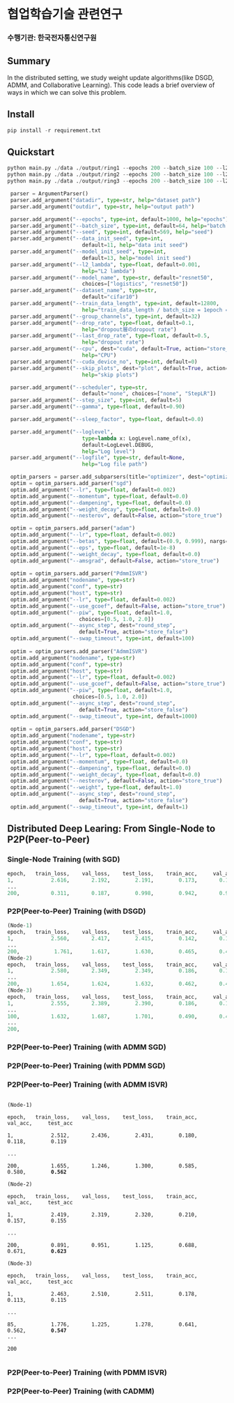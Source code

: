 # 협업학습기술 관련연구 
### 수행기관: 한국전자통신연구원

## Summary
In the distributed setting, we study weight update algorithms(like DSGD, ADMM, and Collaborative Learning). This code leads a brief overview of ways in which we can solve this problem. 

## Install
```python
pip install -r requirement.txt
```

## Quickstart
```python
python main.py ./data ./output/ring1 --epochs 200 --batch_size 100 --l2_lambda 0.01 --model_name resnet50 --dataset_name cifar10 --group_channels 32 --drop_rate 0.1 --last_drop_rate 0.5 --loglevel INFO --train_data_length 10000 --cuda_device_no 1 --skip_plots --scheduler StepLR --step_size 410 --gamma 0.9 --sleep_factor 0 DSGD node0 ./conf/node_list.json ./conf/hosts.json --lr 0.002 --swap_timeout 10 --async_step > ./output/ring1/node0.txt
python main.py ./data ./output/ring2 --epochs 200 --batch_size 100 --l2_lambda 0.01 --model_name resnet50 --dataset_name cifar10 --group_channels 32 --drop_rate 0.1 --last_drop_rate 0.5 --loglevel INFO --train_data_length 10000 --cuda_device_no 2 --skip_plots --scheduler StepLR --step_size 410 --gamma 0.9 --sleep_factor 0 DSGD node1 ./conf/node_list.json ./conf/hosts.json --lr 0.002 --swap_timeout 10 --async_step > ./output/ring2/node1.txt 
python main.py ./data ./output/ring3 --epochs 200 --batch_size 100 --l2_lambda 0.01 --model_name resnet50 --dataset_name cifar10 --group_channels 32 --drop_rate 0.1 --last_drop_rate 0.5 --loglevel INFO --train_data_length 10000 --cuda_device_no 3 --skip_plots --scheduler StepLR --step_size 410 --gamma 0.9 --sleep_factor 0 DSGD node2 ./conf/node_list.json ./conf/hosts.json --lr 0.002 --swap_timeout 10 --async_step > ./output/ring3/node2.txt 
```
```python
 parser = ArgumentParser()
 parser.add_argument("datadir", type=str, help="dataset path")
 parser.add_argument("outdir", type=str, help="output path")

 parser.add_argument("--epochs", type=int, default=1000, help="epochs")
 parser.add_argument("--batch_size", type=int, default=64, help="batch size")
 parser.add_argument("--seed", type=int, default=569, help="seed")
 parser.add_argument("--data_init_seed", type=int,
                        default=11, help="data init seed")
 parser.add_argument("--model_init_seed", type=int,
                        default=13, help="model init seed")
 parser.add_argument("--l2_lambda", type=float, default=0.001,
                        help="L2 lambda")
 parser.add_argument("--model_name", type=str, default="resnet50",
                        choices=["logistics", "resnet50"])
 parser.add_argument("--dataset_name", type=str,
                        default="cifar10")
 parser.add_argument("--train_data_length", type=int, default=12800,
                        help="train_data_length / batch_size = 1epoch = n round")
 parser.add_argument("--group_channels", type=int, default=32)
 parser.add_argument("--drop_rate", type=float, default=0.1,
                        help="dropout層のdropout rate")
 parser.add_argument("--last_drop_rate", type=float, default=0.5,
                        help="dropout rate")
 parser.add_argument("--cpu", dest="cuda", default=True, action="store_false",
                        help="CPU")
 parser.add_argument("--cuda_device_no", type=int, default=0)
 parser.add_argument("--skip_plots", dest="plot", default=True, action="store_false",
                        help="skip plots")

 parser.add_argument("--scheduler", type=str,
                        default="none", choices=["none", "StepLR"])
 parser.add_argument("--step_size", type=int, default=5)
 parser.add_argument("--gamma", type=float, default=0.90)

 parser.add_argument("--sleep_factor", type=float, default=0.0)

 parser.add_argument("--loglevel",
                        type=lambda x: LogLevel.name_of(x),
                        default=LogLevel.DEBUG,
                        help="Log level")
 parser.add_argument("--logfile", type=str, default=None,
                        help="Log file path")

 optim_parsers = parser.add_subparsers(title="optimizer", dest="optimizer")
 optim = optim_parsers.add_parser("sgd")
 optim.add_argument("--lr", type=float, default=0.002)
 optim.add_argument("--momentum", type=float, default=0.0)
 optim.add_argument("--dampening", type=float, default=0.0)
 optim.add_argument("--weight_decay", type=float, default=0.0)
 optim.add_argument("--nesterov", default=False, action="store_true")

 optim = optim_parsers.add_parser("adam")
 optim.add_argument("--lr", type=float, default=0.002)
 optim.add_argument("--betas", type=float, default=(0.9, 0.999), nargs=2)
 optim.add_argument("--eps", type=float, default=1e-8)
 optim.add_argument("--weight_decay", type=float, default=0.0)
 optim.add_argument("--amsgrad", default=False, action="store_true")
    
 optim = optim_parsers.add_parser("PdmmISVR")
 optim.add_argument("nodename", type=str)
 optim.add_argument("conf", type=str)
 optim.add_argument("host", type=str)
 optim.add_argument("--lr", type=float, default=0.002)
 optim.add_argument("--use_gcoef", default=False, action="store_true")
 optim.add_argument("--piw", type=float, default=1.0,
                       choices=[0.5, 1.0, 2.0])
 optim.add_argument("--async_step", dest="round_step",
                       default=True, action="store_false")
 optim.add_argument("--swap_timeout", type=int, default=100)
    
 optim = optim_parsers.add_parser("AdmmISVR")
 optim.add_argument("nodename", type=str)
 optim.add_argument("conf", type=str)
 optim.add_argument("host", type=str)
 optim.add_argument("--lr", type=float, default=0.002)
 optim.add_argument("--use_gcoef", default=False, action="store_true")
 optim.add_argument("--piw", type=float, default=1.0,
                     choices=[0.5, 1.0, 2.0])
 optim.add_argument("--async_step", dest="round_step",
                       default=True, action="store_false")
 optim.add_argument("--swap_timeout", type=int, default=1000)
    
 optim = optim_parsers.add_parser("DSGD")
 optim.add_argument("nodename", type=str)
 optim.add_argument("conf", type=str)
 optim.add_argument("host", type=str)
 optim.add_argument("--lr", type=float, default=0.002)
 optim.add_argument("--momentum", type=float, default=0.0)
 optim.add_argument("--dampening", type=float, default=0.0)
 optim.add_argument("--weight_decay", type=float, default=0.0)
 optim.add_argument("--nesterov", default=False, action="store_true")
 optim.add_argument("--weight", type=float, default=1.0)
 optim.add_argument("--async_step", dest="round_step",
                       default=True, action="store_false")
 optim.add_argument("--swap_timeout", type=int, default=1)
```

## Distributed Deep Learing: From Single-Node to P2P(Peer-to-Peer)

### Single-Node Training (with SGD)
```python
epoch,   train_loss,    val_loss,    test_loss,    train_acc,     val_acc,     test_acc
1,            2.616,       2.192,        2.191,        0.173,       0.178,        0.175
...
200,          0.311,       0.187,        0.998,        0.942,       0.939,        0.721
```

### P2P(Peer-to-Peer) Training (with DSGD)
```python
(Node-1)
epoch,   train_loss,    val_loss,    test_loss,    train_acc,     val_acc,     test_acc
1,            2.560,       2.417,        2.415,        0.142,       0.111,        0.118
...
200,           1.761,      1.617,        1.630,        0.465,       0.424,        0.416  
(Node-2)
epoch,   train_loss,    val_loss,    test_loss,    train_acc,     val_acc,     test_acc
1,            2.580,       2.349,        2.349,        0.186,       0.148,        0.145
...
200,          1.654,       1.624,        1.632,        0.462,       0.426,        0.421
(Node-3)
epoch,   train_loss,    val_loss,    test_loss,    train_acc,     val_acc,     test_acc
1,            2.555,       2.389,        2.390,        0.186,       0.121,        0.119
...
100,          1.632,       1.687,        1.701,        0.490,       0.406,        0.405  
...
200,
```

### P2P(Peer-to-Peer) Training (with ADMM SGD)

### P2P(Peer-to-Peer) Training (with PDMM SGD)

### P2P(Peer-to-Peer) Training (with ADMM ISVR)
<code>
(Node-1) <br>
epoch,   train_loss,    val_loss,    test_loss,    train_acc,     val_acc,     test_acc<br>
1,            2.512,       2.436,        2.431,        0.180,       0.118,        0.119<br>
...<br>
200,          1.655,       1.246,        1.300,        0.585,       0.580,        <b>0.562</b>   <br>  
(Node-2)<br>
epoch,   train_loss,    val_loss,    test_loss,    train_acc,     val_acc,     test_acc<br>
1,            2.419,       2.319,        2.320,        0.210,       0.157,        0.155<br>
...<br>
200,          0.891,       0.951,        1.125,        0.688,       0.671,        <b>0.623</b> <br>
(Node-3)<br>
epoch,   train_loss,    val_loss,    test_loss,    train_acc,     val_acc,     test_acc<br>
1,            2.463,       2.510,        2.511,        0.178,       0.113,        0.115<br>
...<br>
85,           1.776,       1.225,        1.278,        0.641,       0.562,        <b>0.547</b> 
...<br>
200<br>
</code>

### P2P(Peer-to-Peer) Training (with PDMM ISVR)

### P2P(Peer-to-Peer) Training (with CADMM)


